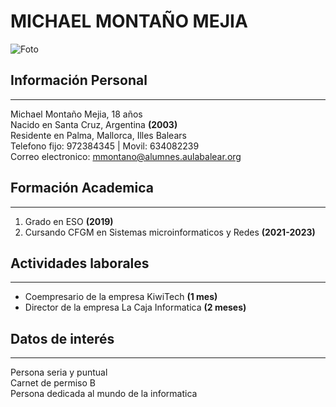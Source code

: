 <!--Esto no es un easter egg-->
# MICHAEL MONTAÑO MEJIA 
![Foto](https://www.diputadodelcomun.org/wp-content/uploads/2019/09/user-256.png)

## Información Personal
***
Michael Montaño Mejia, 18 años  
Nacido en Santa Cruz, Argentina **(2003)**  
Residente en Palma, Mallorca, Illes Balears  
Telefono fijo: 972384345 | Movil: 634082239  
Correo electronico: [mmontano@alumnes.aulabalear.org](mmontano@alumnes.aulabalear.org)

## Formación Academica
***

1. Grado en ESO **(2019)**  
2. Cursando CFGM en Sistemas microinformaticos y Redes **(2021-2023)**

## Actividades laborales
___
* Coempresario de la empresa KiwiTech **(1 mes)**
* Director de la empresa La Caja Informatica **(2 meses)**

## Datos de interés
---
Persona seria y puntual  
Carnet de permiso B  
Persona dedicada al mundo de la informatica